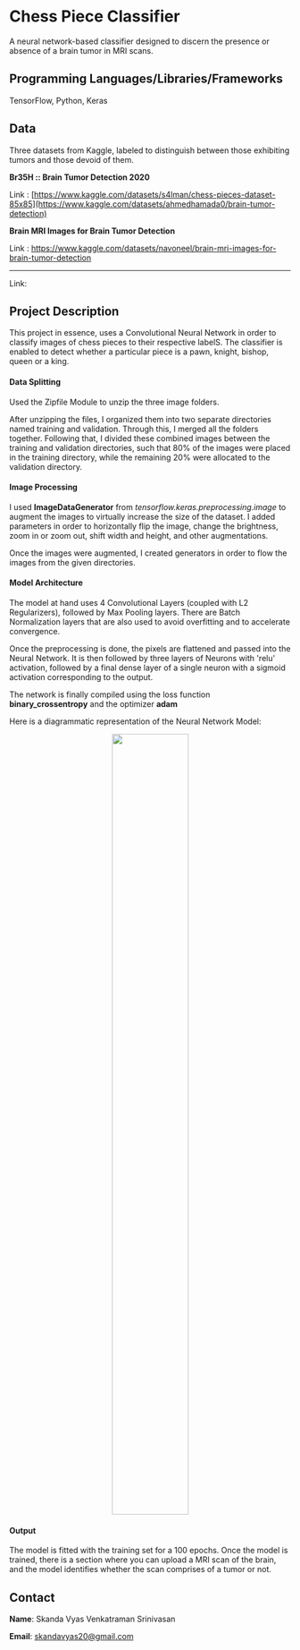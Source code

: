# Chess Piece Classifier
A neural network-based classifier designed to discern the presence or absence of a brain tumor in MRI scans.

## Programming Languages/Libraries/Frameworks

TensorFlow, Python, Keras

## Data

Three datasets from Kaggle, labeled to distinguish between those exhibiting tumors and those devoid of them.



**Br35H :: Brain Tumor Detection 2020**

Link : [https://www.kaggle.com/datasets/s4lman/chess-pieces-dataset-85x85](https://www.kaggle.com/datasets/ahmedhamada0/brain-tumor-detection)

**Brain MRI Images for Brain Tumor Detection**

Link : https://www.kaggle.com/datasets/navoneel/brain-mri-images-for-brain-tumor-detection

****

Link:

## Project Description

This project in essence, uses a Convolutional Neural Network in order to classify images of chess pieces to their respective labelS. The classifier is enabled to detect whether a particular piece is a pawn, knight, bishop, queen or a king.

#### Data Splitting

Used the Zipfile Module to unzip the three image folders.

After unzipping the files, I organized them into two separate directories named training and validation. Through this, I merged all the folders together. Following that, I divided these combined images between the training and validation directories, such that 80% of the images were placed in the training directory, while the remaining 20% were allocated to the validation directory.

#### Image Processing

I used **ImageDataGenerator** from *tensorflow.keras.preprocessing.image* to augment the images to virtually increase the size of the dataset. I added parameters in order to horizontally flip the image, change the brightness, zoom in or zoom out, shift width and height, and other augmentations.

Once the images were augmented, I created generators in order to flow the images from the given directories.

#### Model Architecture

The model at hand uses 4 Convolutional Layers (coupled with L2 Regularizers), followed by Max Pooling layers. There are Batch Normalization layers that are also used to avoid overfitting and to accelerate convergence.
 
Once the preprocessing is done, the pixels are flattened and passed into the Neural Network. It is then followed by three layers of Neurons with 'relu' activation, followed by a final dense layer of a single neuron with a sigmoid activation corresponding to the output.

The network is finally compiled using the loss function **binary_crossentropy** and the optimizer **adam** 

Here is a diagrammatic representation of the Neural Network Model:

<div align="center">
  <img src = "[https://github.com/golgiwaffles/Chess-Piece-Classifier/blob/main/Chessmodel.h5.png](https://github.com/golgiwaffles/Brain-Tumor-Identifier/blob/main/brain_model.h5.png)" width = "137px" height = "1396px" />
</div>

#### Output

The model is fitted with the training set for a 100 epochs.
Once the model is trained, there is a section where you can upload a MRI scan of the brain, and the model identifies whether the scan comprises of a tumor or not.

## Contact
**Name**: Skanda Vyas Venkatraman Srinivasan

**Email**: skandavyas20@gmail.com





